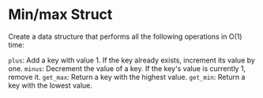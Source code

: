 # Min/max Struct

Create a data structure that performs all the following operations in O(1) time:

`plus`: Add a key with value 1. If the key already exists, increment its value by one.
`minus`: Decrement the value of a key. If the key's value is currently 1, remove it.
`get_max`: Return a key with the highest value.
`get_min`: Return a key with the lowest value.

